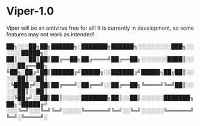 # Viper-1.0

Viper will be an antivirus free for all! It is currently in development, so some features may not work as intended!


██╗░░░██╗██╗██████╗░███████╗██████╗░░░░░░░░░███╗░░░░░░█████╗░
██║░░░██║██║██╔══██╗██╔════╝██╔══██╗░░░░░░░████║░░░░░██╔══██╗
╚██╗░██╔╝██║██████╔╝█████╗░░██████╔╝█████╗██╔██║░░░░░██║░░██║
░╚████╔╝░██║██╔═══╝░██╔══╝░░██╔══██╗╚════╝╚═╝██║░░░░░██║░░██║
░░╚██╔╝░░██║██║░░░░░███████╗██║░░██║░░░░░░███████╗██╗╚█████╔╝
░░░╚═╝░░░╚═╝╚═╝░░░░░╚══════╝╚═╝░░╚═╝░░░░░░╚══════╝╚═╝░╚════╝░
